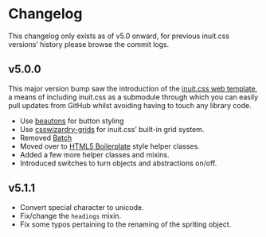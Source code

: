 # Changelog

This changelog only exists as of v5.0 onward, for previous inuit.css versions’
history please browse the commit logs.

## v5.0.0

This major version bump saw the introduction of the
[inuit.css web template](https://github.com/csswizardry/inuit.css-web-template),
a means of including inuit.css as a submodule through which you can easily pull
updates from GitHub whilst avoiding having to touch any library code.

* Use [beautons](https://github.com/csswizardry/beautons) for button styling
* Use [csswizardry-grids](https://github.com/csswizardry/csswizardry-grids) for
  inuit.css’ built-in grid system.
* Removed [Batch](http://adamwhitcroft.com/batch/)
* Moved over to [HTML5 Boilerplate](http://html5boilerplate.com/) style helper
  classes.
* Added a few more helper classes and mixins.
* Introduced switches to turn objects and abstractions on/off.

## v5.1.1

* Convert special character to unicode.
* Fix/change the `headings` mixin.
* Fix some typos pertaining to the renaming of the spriting object.